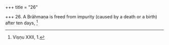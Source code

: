 +++
title = "26"

+++
26. A Brāhmaṇa is freed from impurity (caused by a death or a birth) after ten days, [^19] 


[^19]:  Viṣṇu XXII, 1.
